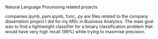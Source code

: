 Natural Language Processing related projects

companies.ipynb, pam.ipynb, func_.py are files related to the company dissertation project I did for my MSc in Business Analytics. 
The main goal was to find a lightweight classifier for a binary classification problem that would have very high recall (99\%) while trying to 
maximise precision. 
